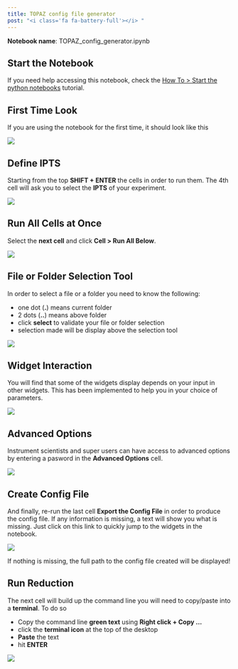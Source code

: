 ```yaml
---
title: TOPAZ config file generator
post: "<i class='fa fa-battery-full'></i> "
---
```


**Notebook name**: TOPAZ_config_generator.ipynb

## Start the Notebook

If you need help accessing this notebook, check the [How To > Start the python notebooks](/en/tutorial/how_to_start_notebooks) tutorial.

## First Time Look

If you are using the notebook for the first time, it should look like this

<img src='/tutorial/notebooks/topaz_config_generator/images/notebook_first_time.png' />

## Define IPTS

Starting from the top **SHIFT + ENTER** the cells in order to run them. The 4th cell will ask you to select the
**IPTS** of your experiment.

<img src='/tutorial/notebooks/topaz_config_generator/images/select_ipts.gif' />

## Run All Cells at Once

Select the **next cell** and click **Cell > Run All Below**.

<img src='/tutorial/notebooks/topaz_config_generator/images/notebook_run_all_cells.gif' />

## File or Folder Selection Tool

In order to select a file or a folder you need to know the following:

 * one dot (**.**) means current folder
 * 2 dots (**..**) means above folder
 * click **select** to validate your file or folder selection
 * selection made will be display above the selection tool
<img src='/tutorial/notebooks/topaz_config_generator/images/file_selection.gif' />

## Widget Interaction

You will find that some of the widgets display depends on your input in other widgets. This has been
implemented to help you in your choice of parameters.

<img src='/tutorial/notebooks/topaz_config_generator/images/widgets_interaction.gif' />

## Advanced Options

Instrument scientists and super users can have access to advanced options by entering a pasword in the **Advanced
Options** cell.

<img src='/tutorial/notebooks/topaz_config_generator/images/advanced_users.gif' />

## Create Config File

And finally, re-run the last cell **Export the Config File** in order to produce the config file. If any information
is missing, a text will show you what is missing. Just click on this link to quickly jump to the widgets in the
notebook.

<img src='/tutorial/notebooks/topaz_config_generator/images/create_config.gif' />

If nothing is missing, the full path to the config file created will be displayed!

## Run Reduction

The next cell will build up the command line you will need to copy/paste into a **terminal**. To do so

 * Copy the command line **green text** using **Right click + Copy ...**
 * click the **terminal icon** at the top of the desktop
 * **Paste** the text
 * hit **ENTER**

<img src='/tutorial/notebooks/topaz_config_generator/images/run_reduction_manually.gif' />







